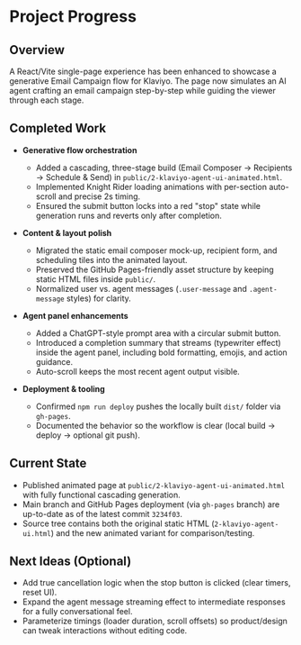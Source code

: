 # Project Progress

## Overview
A React/Vite single-page experience has been enhanced to showcase a generative Email Campaign flow for Klaviyo. The page now simulates an AI agent crafting an email campaign step-by-step while guiding the viewer through each stage.

## Completed Work
- **Generative flow orchestration**
  - Added a cascading, three-stage build (Email Composer → Recipients → Schedule & Send) in `public/2-klaviyo-agent-ui-animated.html`.
  - Implemented Knight Rider loading animations with per-section auto-scroll and precise 2s timing.
  - Ensured the submit button locks into a red "stop" state while generation runs and reverts only after completion.

- **Content & layout polish**
  - Migrated the static email composer mock-up, recipient form, and scheduling tiles into the animated layout.
  - Preserved the GitHub Pages-friendly asset structure by keeping static HTML files inside `public/`.
  - Normalized user vs. agent messages (`.user-message` and `.agent-message` styles) for clarity.

- **Agent panel enhancements**
  - Added a ChatGPT-style prompt area with a circular submit button.
  - Introduced a completion summary that streams (typewriter effect) inside the agent panel, including bold formatting, emojis, and action guidance.
  - Auto-scroll keeps the most recent agent output visible.

- **Deployment & tooling**
  - Confirmed `npm run deploy` pushes the locally built `dist/` folder via `gh-pages`.
  - Documented the behavior so the workflow is clear (local build → deploy → optional git push).

## Current State
- Published animated page at `public/2-klaviyo-agent-ui-animated.html` with fully functional cascading generation.
- Main branch and GitHub Pages deployment (via `gh-pages` branch) are up-to-date as of the latest commit `3234f03`.
- Source tree contains both the original static HTML (`2-klaviyo-agent-ui.html`) and the new animated variant for comparison/testing.

## Next Ideas (Optional)
- Add true cancellation logic when the stop button is clicked (clear timers, reset UI).
- Expand the agent message streaming effect to intermediate responses for a fully conversational feel.
- Parameterize timings (loader duration, scroll offsets) so product/design can tweak interactions without editing code.
